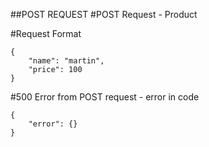 ##POST REQUEST
#POST Request - Product

#Request Format
```
{
	"name": "martin",
	"price": 100
}
```

#500 Error from POST request - error in code

```
{
    "error": {}
}
```